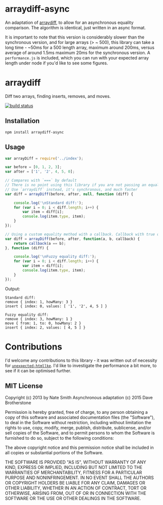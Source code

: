 # arraydiff-async

An adaptation of [arraydiff](http://npmjs.org/package/arraydiff), to allow for an asynchronous 
equality comparison. The algorithm is identical, just written in an async format.

It is important to note that this version is considerably slower than the synchronous version,
and for large arrays (> ~ 500), this library can take a long time - ~50ms for a 500 length array,
maximum around 200ms, versus average of around 1.5ms maximum 20ms for the synchronous version.
A `performance.js` is included, which you can run with your expected array length under node if you'd
like to see some figures.


# arraydiff

Diff two arrays, finding inserts, removes, and moves.

[![build status](https://secure.travis-ci.org/codeparty/arraydiff.png)](http://travis-ci.org/codeparty/arraydiff)

## Installation

```
npm install arraydiff-async
```

## Usage

```js
var arrayDiff = require('../index');

var before = [0, 1, 2, 3];
var after = ['1', '2', 4, 5, 0];

// Compares with `===` by default
// There is no point using this library if you are not passing an equality function
// Use `arraydiff` instead, it's synchronous, and much faster
var diff = arrayDiff(before, after, null, function (diff) {

    console.log('\nStandard diff:');
    for (var i = 0; i < diff.length; i++) {
        var item = diff[i];
        console.log(item.type, item);
    }
});

// Using a custom equality method with a callback. Callback with true or false
var diff = arrayDiff(before, after, function(a, b, callback) {
    return callback(a == b);
}, function (diff) {

    console.log('\nFuzzy equality diff:');
    for (var i = 0; i < diff.length; i++) {
        var item = diff[i];
        console.log(item.type, item);
    }
});
```

Output:

```
Standard diff:
remove { index: 1, howMany: 3 }
insert { index: 0, values: [ '1', '2', 4, 5 ] }

Fuzzy equality diff:
remove { index: 3, howMany: 1 }
move { from: 1, to: 0, howMany: 2 }
insert { index: 2, values: [ 4, 5 ] }
```

# Contributions
I'd welcome any contributions to this library - it was written out of necessity for 
[`unexpected-htmllke`](https://github.com/bruderstein/unexpected-htmllike). I'd like to investigate the performance 
a bit more, to see if it can be optimised further.


## MIT License
Copyright (c) 2013 by Nate Smith
Asynchronous adaptation (c) 2015 Dave Brotherstone

Permission is hereby granted, free of charge, to any person obtaining a copy
of this software and associated documentation files (the "Software"), to deal
in the Software without restriction, including without limitation the rights
to use, copy, modify, merge, publish, distribute, sublicense, and/or sell
copies of the Software, and to permit persons to whom the Software is
furnished to do so, subject to the following conditions:

The above copyright notice and this permission notice shall be included in
all copies or substantial portions of the Software.

THE SOFTWARE IS PROVIDED "AS IS", WITHOUT WARRANTY OF ANY KIND, EXPRESS OR
IMPLIED, INCLUDING BUT NOT LIMITED TO THE WARRANTIES OF MERCHANTABILITY,
FITNESS FOR A PARTICULAR PURPOSE AND NONINFRINGEMENT. IN NO EVENT SHALL THE
AUTHORS OR COPYRIGHT HOLDERS BE LIABLE FOR ANY CLAIM, DAMAGES OR OTHER
LIABILITY, WHETHER IN AN ACTION OF CONTRACT, TORT OR OTHERWISE, ARISING FROM,
OUT OF OR IN CONNECTION WITH THE SOFTWARE OR THE USE OR OTHER DEALINGS IN
THE SOFTWARE.